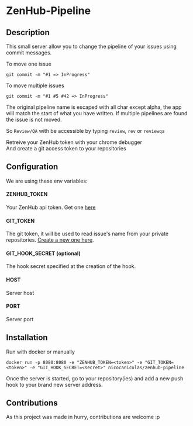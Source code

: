 ZenHub-Pipeline
===============

## Description

This small server allow you to change the pipeline of your issues using commit messages.

To move one issue 

```
git commit -m "#1 => InProgress"
``` 

To move multiple issues
```
git commit -m "#1 #5 #42 => InProgress"
```

The original pipeline name is escaped with all char except alpha, the app will match the start of what you have written. If multiple pipelines are found the issue is not moved. 

So `Review/QA` with be accessible by typing `review`, `rev` or `reviewqa`

Retreive your ZenHub token with your chrome debugger   
And create a git access token to your repositories  

## Configuration
We are using these env variables:

#### ZENHUB_TOKEN
Your ZenHub api token. Get one [here](https://github.com/ZenHubIO/API#for-zenhub-users)

#### GIT_TOKEN
The git token, it will be used to read issue's name from your private repositories.
[Create a new one here](https://github.com/settings/tokens/new?scopes=repo&description=ZenHubPipeline).

#### GIT_HOOK_SECRET (optional)
The hook secret specified at the creation of the hook.

#### HOST
Server host

#### PORT
Server port

## Installation
Run with docker or manually 
```
docker run -p 8080:8080 -e "ZENHUB_TOKEN=<token>" -e "GIT_TOKEN=<token>" -e "GIT_HOOK_SECRET=<secret>" nicocanicolas/zenhub-pipeline
``` 
Once the server is started, go to your repository(ies) and add a new push hook to your brand new server address.

## Contributions
As this project was made in hurry, contributions are welcome :p 